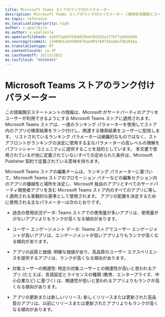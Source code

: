 ```yaml
---
title: Microsoft Teams ストアのランク付けパラメーター
description: Microsoft Teams ストアのランク付けパラメーター (使用状況履歴とユーザー エンゲージメント データ、アプリの品質と値、対象ユーザーの関連性、アプリの更新など) について理解します。
ms.topic: reference
ms.localizationpriority: high
author: v-ypalikila
ms.author: v-ypalikila
ms.openlocfilehash: e285f2a69703b6870a4392d35a377bf7a585b360
ms.sourcegitcommit: 1248901a5e59db67bae091f60710aabe7562016a
ms.translationtype: MT
ms.contentlocale: ja-JP
ms.lasthandoff: 10/13/2022
ms.locfileid: "68560485"
---
```

# <a name="microsoft-teams-store-ranking-parameters"></a>Microsoft Teams ストアのランク付けパラメーター

この情報開示ステートメントの情報は、Microsoft がサードパーティのアプリをユーザーが利用できるようにする Microsoft Teams ストアに適用されます。 Microsoft Teams ストアは、一連のランキング パラメーターを使用してストア内のアプリの検索結果をランク付けし、関連する検索結果をユーザーに配信します。 リストされているランキング パラメーターは網羅的なものではなく、ストアフロントがランキングの決定に使用する主なパラメーターの高レベルの理解をパブリッシャー コミュニティに提供することを目的としています。 本文書で使用されているが他に定義されていないすべての定められた条件は、Microsoft Publisher 契約で定義されている意味を持ちます。

Microsoft Teams ストアの編集チームは、ランキング パラメーターに基づいて、Microsoft Teams ストアのプロモーション バナーなどの編集セクション内のアプリの優越性と場所を決定し、Microsoft 独自のアプリとすべてのサードパーティ開発者アプリを含む Microsoft Teams ストア内のすべてのアプリに等しく適用される客観的な基準として使用されます。 アプリの配置を決定するために使用される主なパラメーターは次のとおりです。

* 過去の使用状況データ: Teams ストアでの使用量が多いアプリは、使用量が少ないアプリよりもランクが高くなる傾向があります。

* ユーザー エンゲージメント データ: Teams ストアでユーザー エンゲージメントが高いアプリは、エンゲージメントが低いアプリよりもランクが高くなる傾向があります。

* アプリの品質と価値: 明確な価値があり、高品質のユーザー エクスペリエンスを提供するアプリは、ランクが高くなる傾向があります。

* 対象ユーザーの関連性: 特定の対象ユーザーとの関連性が高いと思われるアプリ (たとえば、言語設定とライセンスの種類 (教育、エンタープライズ、中小企業など) に基づく) は、関連性が低いと思われるアプリよりもランクが高くなる傾向があります。

* アプリの更新または新しいリリース: 新しくリリースまたは更新された高品質のアプリは、以前にリリースまたは更新されたアプリよりもランクが高くなる傾向があります。
